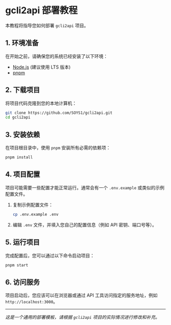 # gcli2api 部署教程

本教程将指导您如何部署 `gcli2api` 项目。

## 1. 环境准备

在开始之前，请确保您的系统已经安装了以下环境：

*   [Node.js](https://nodejs.org/) (建议使用 LTS 版本)
*   [pnpm](https://pnpm.io/installation)

## 2. 下载项目

将项目代码克隆到您的本地计算机：

```bash
git clone https://github.com/SOYS1/gcli2api.git
cd gcli2api
```

## 3. 安装依赖

在项目根目录中，使用 `pnpm` 安装所有必需的依赖项：

```bash
pnpm install
```

## 4. 项目配置

项目可能需要一些配置才能正常运行。通常会有一个 `.env.example` 或类似的示例配置文件。

1.  复制示例配置文件：
    ```bash
    cp .env.example .env
    ```
2.  编辑 `.env` 文件，并填入您自己的配置信息（例如 API 密钥、端口号等）。

## 5. 运行项目

完成配置后，您可以通过以下命令启动项目：

```bash
pnpm start
```

## 6. 访问服务

项目启动后，您应该可以在浏览器或通过 API 工具访问指定的服务地址，例如 `http://localhost:3000`。

---

*这是一个通用的部署模板，请根据 `gcli2api` 项目的实际情况进行修改和补充。*
